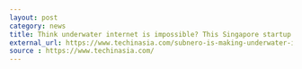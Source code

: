 ```yaml
---
layout: post
category: news
title: Think underwater internet is impossible? This Singapore startup is proving people wrong
external_url: https://www.techinasia.com/subnero-is-making-underwater-internet-a-reality/
source : https://www.techinasia.com/
---
```

